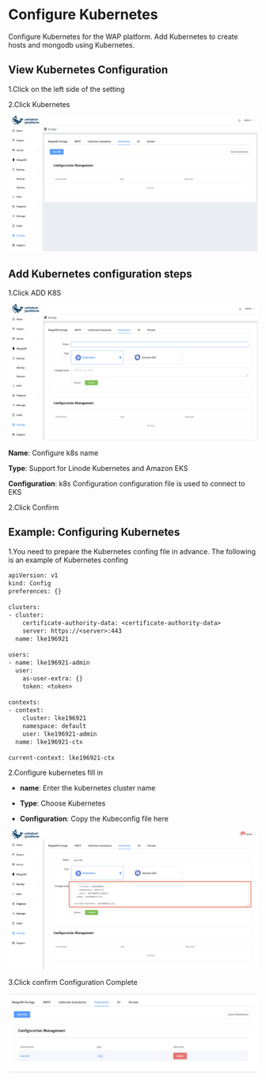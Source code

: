 # Configure Kubernetes

Configure Kubernetes for the WAP platform. Add Kubernetes to create hosts and mongodb using Kubernetes.

## View Kubernetes Configuration

1.Click on the left side of the setting

2.Click Kubernetes

![Kubernetes](../../images/whaleal-platform-Images/13-setting/Kubernetes.png)



## Add Kubernetes configuration steps

1.Click ADD K8S

![Kubernetes1](../../images/whaleal-platform-Images/13-setting/Kubernetes1.png)

**Name**: Configure k8s name

**Type**: Support for Linode Kubernetes and Amazon EKS

**Configuration**: k8s Configuration configuration file is used to connect to EKS

2.Click Confirm



## Example: Configuring Kubernetes 

1.You need to prepare the Kubernetes confing file in advance. The following is an example of Kubernetes confing

```
apiVersion: v1
kind: Config
preferences: {}

clusters:
- cluster:
    certificate-authority-data: <certificate-authority-data>
    server: https://<server>:443
  name: lke196921

users:
- name: lke196921-admin
  user:
    as-user-extra: {}
    token: <token>

contexts:
- context:
    cluster: lke196921
    namespace: default
    user: lke196921-admin
  name: lke196921-ctx

current-context: lke196921-ctx
```

2.Configure kubernetes fill in

* **name**: Enter the kubernetes cluster name

* **Type**: Choose Kubernetes
* **Configuration**: Copy the Kubeconfig file here

![Kubernetes6](../../images/whaleal-platform-Images/13-setting/Kubernetes6.png)

3.Click confirm Configuration Complete

![Kubernetes7](../../images/whaleal-platform-Images/13-setting/Kubernetes7.png)
